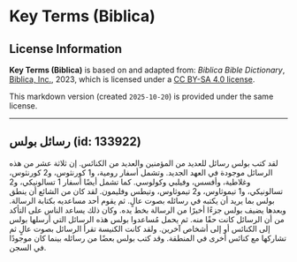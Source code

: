 # Key Terms (Biblica)

## License Information

**Key Terms (Biblica)** is based on and adapted from: _Biblica Bible Dictionary_, [Biblica, Inc.](https://www.biblica.com/), 2023, which is licensed under a [CC BY-SA 4.0 license](https://creativecommons.org/licenses/by-sa/4.0/legalcode.en).

This markdown version (created `2025-10-20`) is provided under the same license.



--------------------------------

## رسائل بولس (id: 133922)

لقد كتب بولس رسائل للعديد من المؤمنين والعديد من الكنائس. إن ثلاثة عشر من هذه الرسائل موجودة في العهد الجديد. وتشمل أسفار رومية، و1 كورنثوس، و2 كورنثوس، وغلاطية، وأفسس، وفيلبي وكولوسي. كما تشمل أيضًا أسفار 1 تسالونيكي، و2 تسالونيكي، و1 تيموثاوس، و2 تيموثاوس، وتيطس وفليمون. لقد كان من الشائع أن ينطق بولس بما يريد أن يكتبه في رسائله بصوت عالٍ. ثم يقوم أحد مساعديه بكتابة الرسالة. وبعدها يضيف بولس جزءًا أخيرًا من الرسالة بخط يده. وكان ذلك يساعد الناس على التأكد من أن الرسائل كانت حقًا منه. ثم يحمل مُساعدوا بولس هذه الرسائل التي أرسلها بولس إلى الكنائس أو إلى أشخاص آخرين. ولقد كانت الكنيسة تقرأ الرسائل بصوت عالٍ ثم تشاركها مع كنائس أخرى في المنطقة. وقد كتب بولس بعضًا من رسائله بينما كان موجودًا في السجن.


